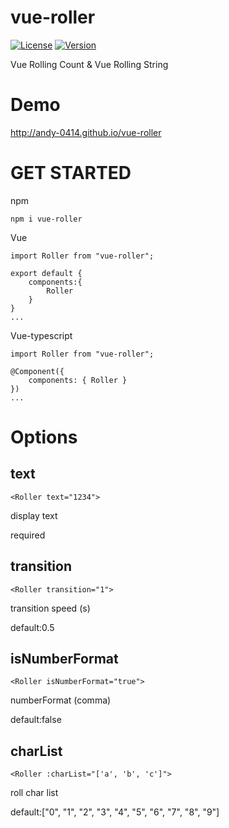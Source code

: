 # vue-roller

[![License](https://img.shields.io/npm/l/vue-roller.svg?sanitize=true)](https://www.npmjs.com/package/vue-roller)
[![Version](https://img.shields.io/npm/v/vue-roller.svg?sanitize=true)](https://www.npmjs.com/package/vue-roller)

Vue Rolling Count & Vue Rolling String

# Demo

http://andy-0414.github.io/vue-roller

# GET STARTED

npm

```
npm i vue-roller
```

Vue

```
import Roller from "vue-roller";

export default {
    components:{
        Roller
    }
}
...
```

Vue-typescript

```
import Roller from "vue-roller";

@Component({
	components: { Roller }
})
...
```

# Options

## text

```
<Roller text="1234">
```

display text

required

## transition

```
<Roller transition="1">
```

transition speed (s)

default:0.5

## isNumberFormat

```
<Roller isNumberFormat="true">
```

numberFormat (comma)

default:false

## charList

```
<Roller :charList="['a', 'b', 'c']">
```

roll char list

default:["0", "1", "2", "3", "4", "5", "6", "7", "8", "9"]
